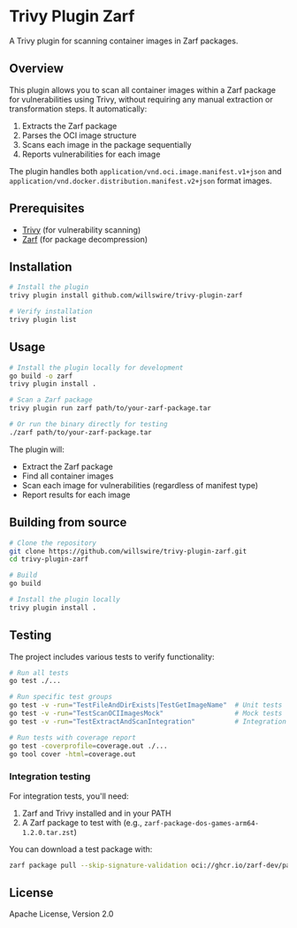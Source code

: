 # Trivy Plugin Zarf

A Trivy plugin for scanning container images in Zarf packages.

## Overview

This plugin allows you to scan all container images within a Zarf package for vulnerabilities using Trivy, without requiring any manual extraction or transformation steps. It automatically:

1. Extracts the Zarf package
2. Parses the OCI image structure
3. Scans each image in the package sequentially
4. Reports vulnerabilities for each image

The plugin handles both `application/vnd.oci.image.manifest.v1+json` and `application/vnd.docker.distribution.manifest.v2+json` format images.

## Prerequisites

- [Trivy](https://github.com/aquasecurity/trivy) (for vulnerability scanning)
- [Zarf](https://github.com/defenseunicorns/zarf) (for package decompression)

## Installation

```bash
# Install the plugin
trivy plugin install github.com/willswire/trivy-plugin-zarf

# Verify installation
trivy plugin list
```

## Usage

```bash
# Install the plugin locally for development
go build -o zarf
trivy plugin install .

# Scan a Zarf package
trivy plugin run zarf path/to/your-zarf-package.tar

# Or run the binary directly for testing
./zarf path/to/your-zarf-package.tar
```

The plugin will:
- Extract the Zarf package
- Find all container images
- Scan each image for vulnerabilities (regardless of manifest type)
- Report results for each image

## Building from source

```bash
# Clone the repository
git clone https://github.com/willswire/trivy-plugin-zarf.git
cd trivy-plugin-zarf

# Build
go build

# Install the plugin locally
trivy plugin install .
```

## Testing

The project includes various tests to verify functionality:

```bash
# Run all tests
go test ./...

# Run specific test groups
go test -v -run="TestFileAndDirExists|TestGetImageName"  # Unit tests
go test -v -run="TestScanOCIImagesMock"                  # Mock tests
go test -v -run="TestExtractAndScanIntegration"          # Integration tests

# Run tests with coverage report
go test -coverprofile=coverage.out ./...
go tool cover -html=coverage.out
```

### Integration testing

For integration tests, you'll need:
1. Zarf and Trivy installed and in your PATH
2. A Zarf package to test with (e.g., `zarf-package-dos-games-arm64-1.2.0.tar.zst`)

You can download a test package with:
```bash
zarf package pull --skip-signature-validation oci://ghcr.io/zarf-dev/packages/dos-games:1.2.0
```

## License

Apache License, Version 2.0
